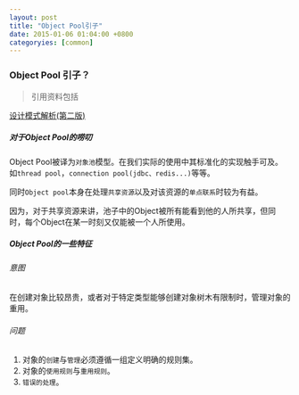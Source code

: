 ```yaml
---
layout: post
title: "Object Pool引子"
date: 2015-01-06 01:04:00 +0800
categoryies: [common]
---
```


### Object Pool 引子？

> 引用资料包括

[设计模式解析(第二版)](http://book.douban.com/subject/5360960/)


##### 对于Object Pool的唠叨
Object Pool被译为`对象池`模型。在我们实际的使用中其标准化的实现触手可及。
如`thread pool`，`connection pool(jdbc、redis...)`等等。

同时`Object pool`本身在处理`共享资源`以及对该资源的`单点联系`时较为有益。

因为，对于共享资源来讲，池子中的Object被所有能看到他的人所共享，但同时，每个Object在某一时刻又仅能被一个人所使用。

##### Object Pool的一些特征

###### 意图
在创建对象比较昂贵，或者对于特定类型能够创建对象树木有限制时，管理对象的重用。

###### 问题
1. 对象的`创建`与`管理`必须遵循一组定义明确的规则集。
2. 对象的`使用规则`与`重用规则`。
3. `错误的处理`。

